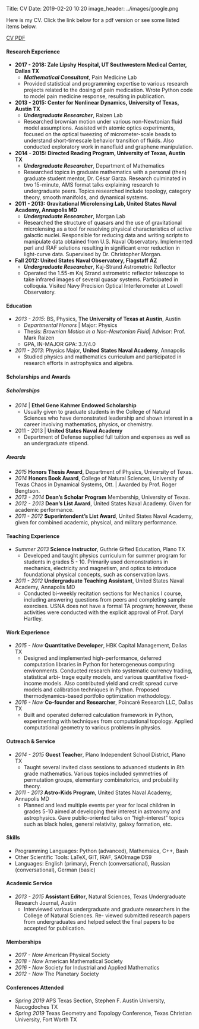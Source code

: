 Title: CV
Date: 2019-02-20 10:20
image_header: ../images/google.png

Here is my CV. Click the link below for a pdf version or see some listed items below.

[CV PDF]({static}/pdfs/cv.pdf)


#### Research Experience
- **2017 - 2018: Zale Lipshy Hospital, UT Southwestern Medical Center, Dallas TX**
    - **_Mathematical Consultant_**, Pain Medicine Lab
    - Provided statistical and programming expertise to various research projects related to the dosing of pain medication. Wrote Python code to model pain medicine response, resulting in publication.
- **2013 - 2015: Center for Nonlinear Dynamics, University of Texas, Austin TX**
    - **_Undergraduate Researcher_**, Raizen Lab
    - Researched brownian motion under various non-Newtonian fluid model assumptions. Assisted with atomic optics experiments, focused on the optical tweezing of micrometer-scale beads to understand short-timescale behavior transition of fluids. Also conducted exploratory work in nanofluid and graphene manipulation.
- **2014 - 2015: Directed Reading Program, University of Texas, Austin TX**
    - **_Undergraduate Researcher_**, Department of Mathematics
    - Researched topics in graduate mathematics with a personal (then) graduate student mentor, Dr. César Garza. Research culminated in two 15-minute, AMS format talks explaining research to undergraduate peers. Topics researched include topology, category theory, smooth manifolds, and dynamical systems.
- **2011 - 2013: Gravitational Microlensing Lab, United States Naval Academy, Annapolis MD**
    - **_Undergraduate Researcher_**, Morgan Lab
    - Researched the structure of quasars and the use of gravitational microlensing as a tool for resolving physical characteristics of active galactic nuclei. Responsible for reducing data and writing scripts to manipulate data obtained from U.S. Naval Observatory. Implemented perl and IRAF solutions resulting in significant error reduction in light-curve data. Supervised by Dr. Christopher Morgan.
- **Fall 2012: United States Naval Observatory, Flagstaff AZ**
    - **_Undergraduate Researcher_**, Kaj-Strand Astrometric Reflector
    - Operated the 1.55-m Kaj Strand astrometric reflector telescope to take infrared images of several quasar systems. Participated in colloquia. Visited Navy Precision Optical Interferometer at Lowell Observatory.


#### Education
- _2013 - 2015_: BS, Physics, **The University of Texas at Austin**, Austin
    - _Departmental Honors_ | Major: Physics
    - Thesis: _Brownian Motion in a Non-Newtonian Fluid_| Advisor: Prof. Mark Raizen
    - GPA, IN-MAJOR GPA: 3.7/4.0
- _2011 - 2013_: Physics Major, **United States Naval Academy**, Annapolis
    - Studied physics and mathematics curriculum and participated in research efforts in astrophysics and algebra.


#### Scholarships and Awards
##### Scholarships
- _2014_ | **Ethel Gene Kahmer Endowed Scholarship**
    - Usually given to graduate students in the College of Natural Sciences who have demonstrated leadership and shown interest in a career involving mathematics, physics, or chemistry.
- 2011 - 2013 | **United States Naval Academy**
    - Department of Defense supplied full tuition and expenses as well as an undergraduate stipend.
##### Awards
- _2015_ **Honors Thesis Award**, Department of Physics, University of Texas.
- _2014_ **Honors Book Award**, College of Natural Sciences, University of Texas Chaos in Dynamical Systems, Ott. | Awarded by Prof. Roger Bengtson.
- _2013 - 2014_ **Dean’s Scholar Program** Membership, University of Texas.
- _2012 - 2013_ **Dean’s List Award**, United States Naval Academy. Given for academic performance.
- _2011 - 2012_ **Superintendent’s List Award**, United States Naval Academy, given for combined academic, physical, and military performance.


#### Teaching Experience
- _Summer 2013_ **Science Instructor**, Guthrie Gifted Education, Plano TX
    - Developed and taught physics curriculum for summer program for students in grades 5 - 10. Primarily used demonstrations in mechanics, electricity and magnetism, and optics to introduce foundational physical concepts, such as conservation laws.
- _2011 - 2012_ **Undergraduate Teaching Assistant**, United States Naval Academy, Annapolis MD
    - Conducted bi-weekly recitation sections for Mechanics I course, including answering questions from peers and completing sample exercises. USNA does not have a formal TA program; however, these activities were conducted with the explicit approval of Prof. Daryl Hartley.


#### Work Experience
- _2015 - Now_ **Quantitative Developer**, HBK Capital Management, Dallas TX
    - Designed and implemented high-performance, deferred computation libraries in Python for heterogeneous computing environments. Conducted research into systematic currency trading, statistical arbi- trage equity models, and various quantitative fixed-income models. Also contributed yield and credit spread curve models and calibration techniques in Python. Proposed thermodynamics-based portfolio optimization methodology.
- _2016 - Now_ **Co-founder and Researcher**, Poincaré Research LLC, Dallas TX
    - Built and operated deferred calculation framework in Python, experimenting with techniques from computational topology. Applied computational geometry to various problems in physics.


#### Outreach & Service
- _2014 - 2015_ **Guest Teacher**, Plano Independent School District, Plano TX
    - Taught several invited class sessions to advanced students in 8th grade mathematics. Various topics included symmetries of permutation groups, elementary combinatorics, and probability theory.
- _2011 - 2013_ **Astro-Kids Program**, United States Naval Academy, Annapolis MD
    - Planned and lead multiple events per year for local children in grades 5-10 aimed at developing their interest in astronomy and astrophysics. Gave public-oriented talks on ”high-interest” topics such as black holes, general relativity, galaxy formation, etc.


#### Skills
- Programming Languages: Python (advanced), Mathemaica, C++, Bash 
- Other Scientific Tools: LaTeX, GIT, IRAF, SAOImage DS9  
- Languages: English (primary), French (conversational), Russian (conversational), German (basic)


#### Academic Service
- _2013 - 2015_ **Assistant Editor**, Natural Sciences, Texas Undergraduate Research Journal, Austin
    - Interviewed various undergraduate and graduate researchers in the College of Natural Sciences. Re- viewed submitted research papers from undergraduates and helped select the final papers to be accepted for publication.


#### Memberships
- _2017 - Now_ American Physical Society 
- _2018 - Now_ American Mathematical Society 
- _2016 - Now_ Society for Industrial and Applied Mathematics 
- _2012 - Now_ The Planetary Society


#### Conferences Attended
- _Spring 2019_ APS Texas Section, Stephen F. Austin University, Nacogdoches TX
- _Spring 2019_ Texas Geometry and Topology Conference, Texas Christian University, Fort Worth TX


<br>
